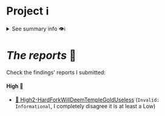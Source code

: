 # Project ℹ️

<details> <summary> See summary info 👁️ℹ️ </summary>

🔗 [2024-07-templegold](https://github.com/Cyfrin/2024-07-templegold)

🔗 Competition details on CodeHawks: [click here](https://codehawks.cyfrin.io/c/2024-07-templegold/results?lt=contest&page=1&sc=reward&sj=reward&t=report)

According to the developers:

---

_`Temple Gold is a claim on future airdrops. Airdrops are farmed token allocations from protocols like Ethena or Origami. We introduce Temple Gold as a non-tradable claim on farmed token allocations. Using auction markets and staking contracts, users can get some emission of TGLD to claim farmed token allocations that temple creates in the future. Users can claim allocations from specialized auctions called Spice auctions.`_

---

# Rewards Earned 💸🧠

- Experience and knowledge. 😄
- 0$ 💸

# Lessons Learned 🧑‍💻

- Experience.

</details>

# _The reports_ 📝

Check the findings' reports I submitted:

#### High 🔴

- [🔗 High2-HardForkWillDeemTempleGoldUseless](./High2-HardForkWillDeemTempleGoldUseless.md) (`Invalid: Informational`, I completely disagree it is at least a Low)
